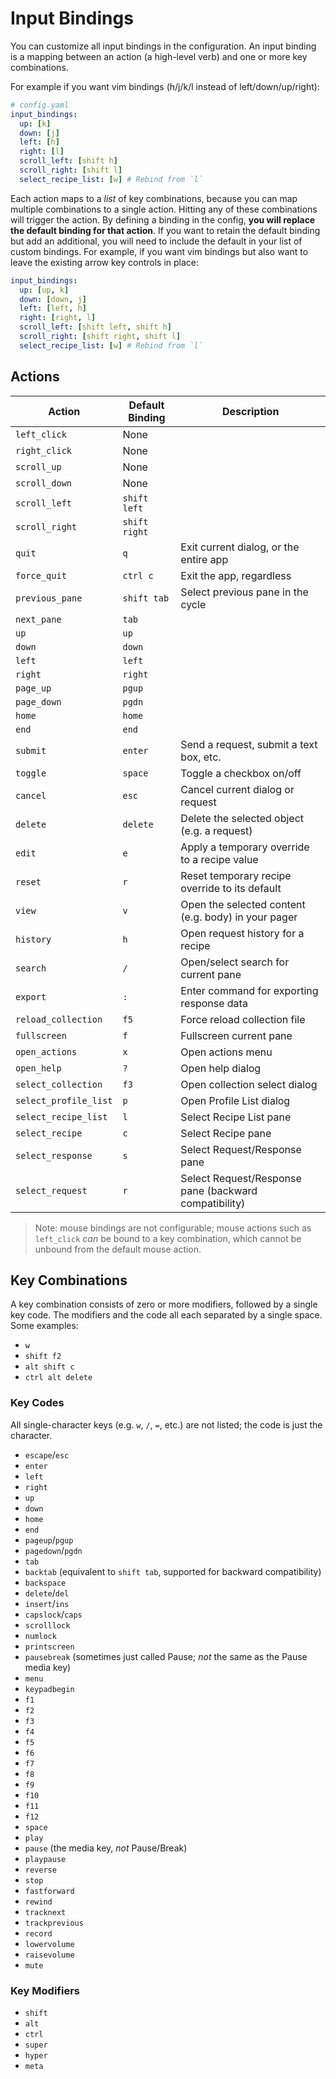 # Input Bindings

You can customize all input bindings in the configuration. An input binding is a mapping between an action (a high-level verb) and one or more key combinations.

For example if you want vim bindings (h/j/k/l instead of left/down/up/right):

```yaml
# config.yaml
input_bindings:
  up: [k]
  down: [j]
  left: [h]
  right: [l]
  scroll_left: [shift h]
  scroll_right: [shift l]
  select_recipe_list: [w] # Rebind from `l`
```

Each action maps to a _list_ of key combinations, because you can map multiple combinations to a single action. Hitting any of these combinations will trigger the action. By defining a binding in the config, **you will replace the default binding for that action**. If you want to retain the default binding but add an additional, you will need to include the default in your list of custom bindings. For example, if you want vim bindings but also want to leave the existing arrow key controls in place:

```yaml
input_bindings:
  up: [up, k]
  down: [down, j]
  left: [left, h]
  right: [right, l]
  scroll_left: [shift left, shift h]
  scroll_right: [shift right, shift l]
  select_recipe_list: [w] # Rebind from `l`
```

## Actions

| Action                | Default Binding | Description                                           |
| --------------------- | --------------- | ----------------------------------------------------- |
| `left_click`          | None            |                                                       |
| `right_click`         | None            |                                                       |
| `scroll_up`           | None            |                                                       |
| `scroll_down`         | None            |                                                       |
| `scroll_left`         | `shift left`    |                                                       |
| `scroll_right`        | `shift right`   |                                                       |
| `quit`                | `q`             | Exit current dialog, or the entire app                |
| `force_quit`          | `ctrl c`        | Exit the app, regardless                              |
| `previous_pane`       | `shift tab`     | Select previous pane in the cycle                     |
| `next_pane`           | `tab`           |                                                       |
| `up`                  | `up`            |                                                       |
| `down`                | `down`          |                                                       |
| `left`                | `left`          |                                                       |
| `right`               | `right`         |                                                       |
| `page_up`             | `pgup`          |                                                       |
| `page_down`           | `pgdn`          |                                                       |
| `home`                | `home`          |                                                       |
| `end`                 | `end`           |                                                       |
| `submit`              | `enter`         | Send a request, submit a text box, etc.               |
| `toggle`              | `space`         | Toggle a checkbox on/off                              |
| `cancel`              | `esc`           | Cancel current dialog or request                      |
| `delete`              | `delete`        | Delete the selected object (e.g. a request)           |
| `edit`                | `e`             | Apply a temporary override to a recipe value          |
| `reset`               | `r`             | Reset temporary recipe override to its default        |
| `view`                | `v`             | Open the selected content (e.g. body) in your pager   |
| `history`             | `h`             | Open request history for a recipe                     |
| `search`              | `/`             | Open/select search for current pane                   |
| `export`              | `:`             | Enter command for exporting response data             |
| `reload_collection`   | `f5`            | Force reload collection file                          |
| `fullscreen`          | `f`             | Fullscreen current pane                               |
| `open_actions`        | `x`             | Open actions menu                                     |
| `open_help`           | `?`             | Open help dialog                                      |
| `select_collection`   | `f3`            | Open collection select dialog                         |
| `select_profile_list` | `p`             | Open Profile List dialog                              |
| `select_recipe_list`  | `l`             | Select Recipe List pane                               |
| `select_recipe`       | `c`             | Select Recipe pane                                    |
| `select_response`     | `s`             | Select Request/Response pane                          |
| `select_request`      | `r`             | Select Request/Response pane (backward compatibility) |

> Note: mouse bindings are not configurable; mouse actions such as `left_click` _can_ be bound to a key combination, which cannot be unbound from the default mouse action.

## Key Combinations

A key combination consists of zero or more modifiers, followed by a single key code. The modifiers and the code all each separated by a single space. Some examples:

- `w`
- `shift f2`
- `alt shift c`
- `ctrl alt delete`

### Key Codes

All single-character keys (e.g. `w`, `/`, `=`, etc.) are not listed; the code is just the character.

- `escape`/`esc`
- `enter`
- `left`
- `right`
- `up`
- `down`
- `home`
- `end`
- `pageup`/`pgup`
- `pagedown`/`pgdn`
- `tab`
- `backtab` (equivalent to `shift tab`, supported for backward compatibility)
- `backspace`
- `delete`/`del`
- `insert`/`ins`
- `capslock`/`caps`
- `scrolllock`
- `numlock`
- `printscreen`
- `pausebreak` (sometimes just called Pause; _not_ the same as the Pause media key)
- `menu`
- `keypadbegin`
- `f1`
- `f2`
- `f3`
- `f4`
- `f5`
- `f6`
- `f7`
- `f8`
- `f9`
- `f10`
- `f11`
- `f12`
- `space`
- `play`
- `pause` (the media key, _not_ Pause/Break)
- `playpause`
- `reverse`
- `stop`
- `fastforward`
- `rewind`
- `tracknext`
- `trackprevious`
- `record`
- `lowervolume`
- `raisevolume`
- `mute`

### Key Modifiers

- `shift`
- `alt`
- `ctrl`
- `super`
- `hyper`
- `meta`
